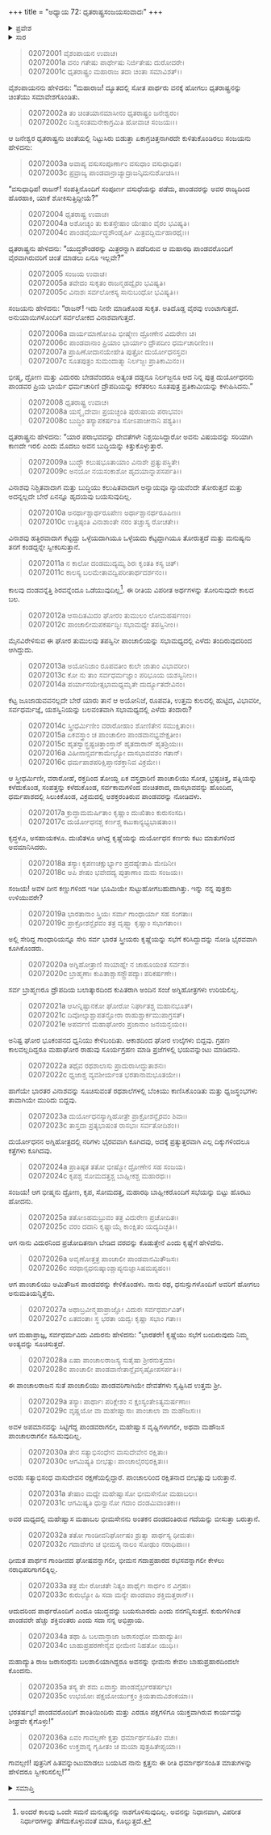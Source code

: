 +++
title = "ಅಧ್ಯಾಯ 72: ಧೃತರಾಷ್ಟ್ರಸಂಜಯಸಂವಾದಃ"
+++

<details><summary>ಪ್ರವೇಶ</summary>


।।   ಓಂ ಓಂ ನಮೋ ನಾರಾಯಣಾಯ।।   ಶ್ರೀ ವೇದವ್ಯಾಸಾಯ ನಮಃ ।।

ಶ್ರೀ ಕೃಷ್ಣದ್ವೈಪಾಯನ ವೇದವ್ಯಾಸ ವಿರಚಿತ  

**ಶ್ರೀ ಮಹಾಭಾರತ**

**ಸಭಾ ಪರ್ವ**

**ಅನುದ್ಯೂತ ಪರ್ವ**

**ಅಧ್ಯಾಯ 72**

</details>


<details><summary>ಸಾರ</summary>

ಚಿಂತಾಪರನಾಗಿದ್ದ ಧೃತರಾಷ್ಟ್ರನಿಗೆ ಸಂಜಯನು ತಾನೇ ಎಲ್ಲವನ್ನೂ ಮಾಡಿಕೊಂಡು ಚಿಂತಿಸುವುದಕ್ಕೆ ಅರ್ಥವಿಲ್ಲ ಎನ್ನುವುದು (1-7). ಧೃತರಾಷ್ಟ್ರನು ಕುರುಗಳ ಪರಾಭವವು ದೈವನಿಶ್ಚಿತವಾದುದೆಂದೂ (8-12), ಸಭೆಯಲ್ಲಿ ನಡೆದ ಘಟನೆಗಳಿಂದಾದ ತುಮುಲಗಳು, ಶಕುನಗಳು, ಮಹಾ ಆಪತ್ತನ್ನು ಸೂಚಿಸುತ್ತವೆ ಎಂದೂ (13-24), ವಿದುರನು ಸಭೆಯಲ್ಲಿ ಹೇಳಿದ ಮಾತನ್ನೂ (25-35) ಮತ್ತು ತಾನು ಅದನ್ನು ಸ್ವೀಕರಿಸಲಿಲ್ಲ (36) ಎನ್ನುವುದನ್ನು ಸಂಜಯನಲ್ಲಿ ಹೇಳಿಕೊಳ್ಳುವುದು.

</details>


> 02072001 ವೈಶಂಪಾಯನ ಉವಾಚ।  
02072001a ವನಂ ಗತೇಷು ಪಾರ್ಥೇಷು ನಿರ್ಜಿತೇಷು ದುರೋದರೇ।   
02072001c ಧೃತರಾಷ್ಟ್ರಂ ಮಹಾರಾಜ ತದಾ ಚಿಂತಾ ಸಮಾವಿಶತ್।।

ವೈಶಂಪಾಯನನು ಹೇಳಿದನು: “ಮಹಾರಾಜ! ದ್ಯೂತದಲ್ಲಿ ಸೋತ ಪಾರ್ಥರು ವನಕ್ಕೆ ಹೋಗಲು ಧೃತರಾಷ್ಟ್ರನನ್ನು ಚಿಂತೆಯು ಸಮಾವೇಶಗೊಂಡಿತು.

> 02072002a ತಂ ಚಿಂತಯಾನಮಾಸೀನಂ ಧೃತರಾಷ್ಟ್ರಂ ಜನೇಶ್ವರಂ।  
02072002c ನಿಃಶ್ವಸಂತಮನೇಕಾಗ್ರಮಿತಿ ಹೋವಾಚ ಸಂಜಯಃ।।

ಆ ಜನೇಶ್ವರ ಧೃತರಾಷ್ಟ್ರನು ಚಿಂತೆಯಲ್ಲಿ ನಿಟ್ಟುಸಿರು ಬಿಡುತ್ತಾ ಏಕಾಗ್ರಚಿತ್ತನಾಗಿರದೇ ಕುಳಿತುಕೊಂಡಿರಲು ಸಂಜಯನು ಹೇಳಿದನು:

> 02072003a ಅವಾಪ್ಯ ವಸುಸಂಪೂರ್ಣಾಂ ವಸುಧಾಂ ವಸುಧಾಧಿಪ।  
02072003c ಪ್ರವ್ರಾಜ್ಯ ಪಾಂಡವಾನ್ರಾಜ್ಯಾದ್ರಾಜನ್ಕಿಮನುಶೋಚಸಿ।।

“ವಸುಧಾಧಿಪ! ರಾಜನ್! ಸಂಪತ್ತಿನೊಂದಿಗೆ ಸಂಪೂರ್ಣ ವಸುಧೆಯನ್ನು ಪಡೆದು, ಪಾಂಡವರನ್ನು ಅವರ ರಾಜ್ಯದಿಂದ ಹೊರಹಾಕಿ, ಯಾಕೆ ಶೋಕಿಸುತ್ತಿದ್ದೀಯೆ?”

> 02072004 ಧೃತರಾಷ್ಟ್ರ ಉವಾಚ।  
02072004a ಅಶೋಚ್ಯಂ ತು ಕುತಸ್ತೇಷಾಂ ಯೇಷಾಂ ವೈರಂ ಭವಿಷ್ಯತಿ।  
02072004c ಪಾಂಡವೈರ್ಯುದ್ಧಶೌಂಡೈರ್ಹಿ ಮಿತ್ರವದ್ಭಿರ್ಮಹಾರಥೈಃ।।

ಧೃತರಾಷ್ಟ್ರನು ಹೇಳಿದನು: “ಯುದ್ಧಶೌಂಡರನ್ನು ಮಿತ್ರರನ್ನಾಗಿ ಪಡೆದಿರುವ ಆ ಮಹಾರಥಿ ಪಾಂಡವರೊಂದಿಗೆ ವೈರವಾಗಿರುವರಿಗೆ ಚಿಂತೆ ಮಾಡಲು ಏನೂ ಇಲ್ಲವೇ?”

> 02072005 ಸಂಜಯ ಉವಾಚ।  
02072005a ತವೇದಂ ಸುಕೃತಂ ರಾಜನ್ಮಹದ್ವೈರಂ ಭವಿಷ್ಯತಿ।  
02072005c ವಿನಾಶಃ ಸರ್ವಲೋಕಸ್ಯ ಸಾನುಬಂಧೋ ಭವಿಷ್ಯತಿ।।

ಸಂಜಯನು ಹೇಳಿದನು: “ರಾಜನ್! ಇದು ನೀನೇ ಮಾಡಿಕೊಂಡ ಸುಕೃತ. ಅತಿದೊಡ್ಡ ವೈರವು ಉಂಟಾಗುತ್ತದೆ. ಅನುಯಾಯಿಗಳೊಂದಿಗೆ ಸರ್ವಲೋಕದ ವಿನಾಶವಾಗುತ್ತದೆ.

> 02072006a ವಾರ್ಯಮಾಣೋಽಪಿ ಭೀಷ್ಮೇಣ ದ್ರೋಣೇನ ವಿದುರೇಣ ಚ।  
02072006c ಪಾಂಡವಾನಾಂ ಪ್ರಿಯಾಂ ಭಾರ್ಯಾಂ ದ್ರೌಪದೀಂ ಧರ್ಮಚಾರಿಣೀಂ।।   
02072007a ಪ್ರಾಹಿಣೋದಾನಯೇಹೇತಿ ಪುತ್ರೋ ದುರ್ಯೋಧನಸ್ತವ।  
02072007c ಸೂತಪುತ್ರಂ ಸುಮಂದಾತ್ಮಾ ನಿರ್ಲಜ್ಜಃ ಪ್ರಾತಿಕಾಮಿನಂ।।

ಭೀಷ್ಮ, ದ್ರೋಣ ಮತ್ತು ವಿದುರರು ಬೇಡವೆಂದರೂ ಅತ್ಯಂತ ದಡ್ಡನೂ ನಿರ್ಲಜ್ಜನೂ ಆದ ನಿನ್ನ ಪುತ್ರ ದುರ್ಯೋಧನನು ಪಾಂಡವರ ಪ್ರಿಯ ಭಾರ್ಯೆ ಧರ್ಮಚಾರಿಣಿ ದ್ರೌಪದಿಯನ್ನು ಕರೆತರಲು ಸೂತಪುತ್ರ ಪ್ರತಿಕಾಮಿಯನ್ನು ಕಳುಹಿಸಿದನು.”

> 02072008 ಧೃತರಾಷ್ಟ್ರ ಉವಾಚ।  
02072008a ಯಸ್ಮೈ ದೇವಾಃ ಪ್ರಯಚ್ಛಂತಿ ಪುರುಷಾಯ ಪರಾಭವಂ।  
02072008c ಬುದ್ಧಿಂ ತಸ್ಯಾಪಕರ್ಷಂತಿ ಸೋಽಪಾಚೀನಾನಿ ಪಶ್ಯತಿ।।

ಧೃತರಾಷ್ಟ್ರನು ಹೇಳಿದನು: “ಯಾರ ಪರಾಭವವನ್ನು ದೇವತೆಗಳೇ ನಿಶ್ಚಯಿಸಿದ್ದಾರೋ ಅವನು ವಿಷಯವನ್ನು ಸರಿಯಾಗಿ ಕಾಣದೇ ಇರಲಿ ಎಂದು ಮೊದಲು ಅವನ ಬುದ್ಧಿಯನ್ನು ಕಿತ್ತುಕೊಳ್ಳುತ್ತಾರೆ.

> 02072009a ಬುದ್ಧೌ ಕಲುಷಭೂತಾಯಾಂ ವಿನಾಶೇ ಪ್ರತ್ಯುಪಸ್ಥಿತೇ।  
02072009c ಅನಯೋ ನಯಸಂಕಾಶೋ ಹೃದಯಾನ್ನಾಪಸರ್ಪತಿ।।

ವಿನಾಶವು ನಿಶ್ಚಿತವಾದಾಗ ಮತ್ತು ಬುದ್ಧಿಯು ಕಲುಷಿತವಾದಾಗ ಅನ್ಯಾಯವೂ ನ್ಯಾಯವೆಂದೇ ತೋರುತ್ತದೆ ಮತ್ತು ಅದನ್ನಲ್ಲದೇ ಬೇರೆ ಏನನ್ನೂ ಹೃದಯವು ಬಯಸುವುದಿಲ್ಲ.

> 02072010a ಅನರ್ಥಾಶ್ಚಾರ್ಥರೂಪೇಣ ಅರ್ಥಾಶ್ಚಾನರ್ಥರೂಪಿಣಃ।  
02072010c ಉತ್ತಿಷ್ಠಂತಿ ವಿನಾಶಾಂತೇ ನರಂ ತಚ್ಚಾಸ್ಯ ರೋಚತೇ।।

ವಿನಾಶವು ಹತ್ತಿರವಾದಾಗ ಕೆಟ್ಟದ್ದು ಒಳ್ಳೆಯದಾಗಿಯೂ ಒಳ್ಳೆಯದು ಕೆಟ್ಟದ್ದಾಗಿಯೂ ತೋರುತ್ತದೆ ಮತ್ತು ಮನುಷ್ಯನು ತನಗೆ ಕಂಡದ್ದನ್ನೇ ಸ್ವೀಕರಿಸುತ್ತಾನೆ.

> 02072011a ನ ಕಾಲೋ ದಂಡಮುದ್ಯಮ್ಯ ಶಿರಃ ಕೃಂತತಿ ಕಸ್ಯ ಚಿತ್।  
02072011c ಕಾಲಸ್ಯ ಬಲಮೇತಾವದ್ವಿಪರೀತಾರ್ಥದರ್ಶನಂ।।

ಕಾಲವು ದಂಡವನ್ನೆತ್ತಿ ಶಿರವನ್ನೆಂದೂ ಒಡೆಯುವುದಿಲ್ಲ[^1]. ಈ ರೀತಿಯ ವಿಪರೀತ ಅರ್ಥಗಳನ್ನು ತೋರಿಸುವುದೇ ಕಾಲದ ಬಲ.

> 02072012a ಆಸಾದಿತಮಿದಂ ಘೋರಂ ತುಮುಲಂ ಲೋಮಹರ್ಷಣಂ।  
02072012c ಪಾಂಚಾಲೀಮಪಕರ್ಷದ್ಭಿಃ ಸಭಾಮಧ್ಯೇ ತಪಸ್ವಿನೀಂ।।

ಮೈನವಿರೇಳಿಸುವ ಈ ಘೋರ ತುಮುಲವು ತಪಸ್ವಿನೀ ಪಾಂಚಾಲಿಯನ್ನು ಸಭಾಮಧ್ಯದಲ್ಲಿ ಎಳೆದು ತಂದಿರುವುದರಿಂದ ಆಗಿದ್ದುದು.

> 02072013a ಅಯೋನಿಜಾಂ ರೂಪವತೀಂ ಕುಲೇ ಜಾತಾಂ ವಿಭಾವರೀಂ।  
02072013c ಕೋ ನು ತಾಂ ಸರ್ವಧರ್ಮಜ್ಞಾಂ ಪರಿಭೂಯ ಯಶಸ್ವಿನೀಂ।।  
02072014a ಪರ್ಯಾನಯೇತ್ಸಭಾಮಧ್ಯಮೃತೇ ದುರ್ದ್ಯೂತದೇವಿನಂ।

ಕೆಟ್ಟ ಜೂಜಾಡುವವನಲ್ಲದೇ ಬೇರೆ ಯಾರು ತಾನೆ ಆ ಅಯೋನಿಜೆ, ರೂಪವತಿ, ಉತ್ತಮ ಕುಲದಲ್ಲಿ ಹುಟ್ಟಿದ, ವಿಭಾವರೀ, ಸರ್ವಧರ್ಮಜ್ಞೆ, ಯಶಸ್ವಿನಿಯನ್ನು ಬಲವಂತವಾಗಿ ಸಭಾಮಧ್ಯದಲ್ಲಿ ಎಳೆದು ತಂದಾರು?

> 02072014c ಸ್ತ್ರೀಧರ್ಮಿಣೀಂ ವರಾರೋಹಾಂ ಶೋಣಿತೇನ ಸಮುಕ್ಷಿತಾಂ।।  
02072015a ಏಕವಸ್ತ್ರಾಂ ಚ ಪಾಂಚಾಲೀಂ ಪಾಂಡವಾನಭ್ಯವೇಕ್ಷತೀಂ।  
02072015c ಹೃತಸ್ವಾನ್ಭ್ರಷ್ಟಚಿತ್ತಾಂಸ್ತಾನ್ ಹೃತದಾರಾನ್ ಹೃತಶ್ರಿಯಃ।।  
02072016a ವಿಹೀನಾನ್ಸರ್ವಕಾಮೇಭ್ಯೋ ದಾಸಭಾವವಶಂ ಗತಾನ್।   
02072016c ಧರ್ಮಪಾಶಪರಿಕ್ಷಿಪ್ತಾನಶಕ್ತಾನಿವ ವಿಕ್ರಮೇ।।

ಆ ಸ್ತ್ರೀಧರ್ಮಿಣೀ, ವರಾರೋಹೆ, ರಕ್ತದಿಂದ ತೋಯ್ದ ಏಕ ವಸ್ತ್ರಧಾರಿಣಿ ಪಾಂಚಾಲಿಯು ಸೋತ, ಭ್ರಷ್ಟಚಿತ್ತ, ಪತ್ನಿಯನ್ನು ಕಳೆದುಕೊಂಡ, ಸಂಪತ್ತನ್ನು ಕಳೆದುಕೊಂಡ, ಸರ್ವಕಾಮಗಳಿಂದ ವಂಚಿತರಾದ, ದಾಸಭಾವವನ್ನು ಹೊಂದಿದ, ಧರ್ಮಪಾಶದಲ್ಲಿ ಸಿಲುಕಿಕೊಂಡ, ವಿಕ್ರಮದಲ್ಲಿ ಅಶಕ್ತರಂತಿರುವ ಪಾಂಡವರನ್ನು ನೋಡಿದಳು.

> 02072017a ಕ್ರುದ್ಧಾಮಮರ್ಷಿತಾಂ ಕೃಷ್ಣಾಂ ದುಃಖಿತಾಂ ಕುರುಸಂಸದಿ।  
02072017c ದುರ್ಯೋಧನಶ್ಚ ಕರ್ಣಶ್ಚ ಕಟುಕಾನ್ಯಭ್ಯಭಾಷತಾಂ।।

ಕೃದ್ಧಳೂ, ಅಸಹಾಯಕಳೂ. ದುಃಖಿತಳೂ ಆಗಿದ್ದ ಕೃಷ್ಣೆಯನ್ನು ದುರ್ಯೋಧನ ಕರ್ಣರು ಕಟು ಮಾತುಗಳಿಂದ ಅವಮಾನಿಸಿದರು.

> 02072018a ತಸ್ಯಾಃ ಕೃಪಣಚಕ್ಷುರ್ಭ್ಯಾಂ ಪ್ರದಹ್ಯೇತಾಪಿ ಮೇದಿನೀ।  
02072018c ಅಪಿ ಶೇಷಂ ಭವೇದದ್ಯ ಪುತ್ರಾಣಾಂ ಮಮ ಸಂಜಯ।।

ಸಂಜಯ! ಅವಳ ದೀನ ಕಣ್ಣುಗಳಿಂದ ಇಡೀ ಭೂಮಿಯೇ ಸುಟ್ಟುಹೋಗಬಹುದಾಗಿತ್ತು. ಇನ್ನು ನನ್ನ ಪುತ್ರರು ಉಳಿಯುವರೇ?

> 02072019a ಭಾರತಾನಾಂ ಸ್ತ್ರಿಯಃ ಸರ್ವಾ ಗಾಂಧಾರ್ಯಾ ಸಹ ಸಂಗತಾಃ।  
02072019c ಪ್ರಾಕ್ರೋಶನ್ಭೈರವಂ ತತ್ರ ದೃಷ್ಟ್ವಾ ಕೃಷ್ಣಾಂ ಸಭಾಗತಾಂ।।

ಅಲ್ಲಿ ಸೇರಿದ್ದ ಗಾಂಧಾರಿಯನ್ನೂ ಸೇರಿ ಸರ್ವ ಭಾರತ ಸ್ತ್ರೀಯರು ಕೃಷ್ಣೆಯನ್ನು ಸಭೆಗೆ ಕರಿಸಿದ್ದುದನ್ನು ನೋಡಿ ಭೈರವವಾಗಿ ಕೂಗಿಕೊಂಡರು.

> 02072020a ಅಗ್ನಿಹೋತ್ರಾಣಿ ಸಾಯಾಹ್ನೇ ನ ಚಾಹೂಯಂತ ಸರ್ವಶಃ।  
02072020c ಬ್ರಾಹ್ಮಣಾಃ ಕುಪಿತಾಶ್ಚಾಸನ್ದ್ರೌಪದ್ಯಾಃ ಪರಿಕರ್ಷಣೇ।।

ಸರ್ವ ಬ್ರಾಹ್ಮಣರೂ ದ್ರೌಪದಿಯ ಬಲಾತ್ಕಾರದಿಂದ ಕುಪಿತರಾಗಿ ಅಂದಿನ ಸಂಜೆ ಅಗ್ನಿಹೋತ್ರಗಳು ಉರಿಯಲಿಲ್ಲ.

> 02072021a ಆಸೀನ್ನಿಷ್ಟಾನಕೋ ಘೋರೋ ನಿರ್ಘಾತಶ್ಚ ಮಹಾನಭೂತ್।  
02072021c ದಿವೋಲ್ಕಾಶ್ಚಾಪತನ್ಘೋರಾ ರಾಹುಶ್ಚಾರ್ಕಮುಪಾಗ್ರಸತ್।  
02072021e ಅಪರ್ವಣಿ ಮಹಾಘೋರಂ ಪ್ರಜಾನಾಂ ಜನಯನ್ಭಯಂ।।

ಅನಿಷ್ಟ ಘೋರ ಭೂಕಂಪನದ ಧ್ವನಿಯು ಕೇಳಿಬಂದಿತು. ಆಕಾಶದಿಂದ ಘೋರ ಉಲ್ಕೆಗಳು ಬಿದ್ದವು. ಗ್ರಹಣ ಕಾಲವಲ್ಲದಿದ್ದರೂ ಮಹಾಘೋರ ರಾಹುವು ಸೂರ್ಯಗ್ರಹಣ ಮಾಡಿ ಪ್ರಜೆಗಳಲ್ಲಿ ಭಯವನ್ನುಂಟು ಮಾಡಿದನು.

> 02072022a ತಥೈವ ರಥಶಾಲಾಸು ಪ್ರಾದುರಾಸೀದ್ಧುತಾಶನಃ।  
02072022c ಧ್ವಜಾಶ್ಚ ವ್ಯವಶೀರ್ಯಂತ ಭರತಾನಾಮಭೂತಯೇ।।

ಹಾಗೆಯೇ ಭಾರತರ ವಿನಾಶವನ್ನು ಸೂಚಿಸುವಂತೆ ರಥಶಾಲೆಗಳಲ್ಲಿ ಬೆಂಕಿಯು ಕಾಣಿಸಿಕೊಂಡಿತು ಮತ್ತು ಧ್ವಜಸ್ಥಂಭಗಳು ತಾವಾಗಿಯೇ ಮುರಿದು ಬಿದ್ದವು.

> 02072023a ದುರ್ಯೋಧನಸ್ಯಾಗ್ನಿಹೋತ್ರೇ ಪ್ರಾಕ್ರೋಶನ್ಭೈರವಂ ಶಿವಾಃ।  
02072023c ತಾಸ್ತದಾ ಪ್ರತ್ಯಭಾಷಂತ ರಾಸಭಾಃ ಸರ್ವತೋದಿಶಂ।।

ದುರ್ಯೋಧನನ ಅಗ್ನಿಹೋತ್ರದಲ್ಲಿ ನರಿಗಳು ಭೈರವವಾಗಿ ಕೂಗಿದವು, ಅದಕ್ಕೆ ಪ್ರತ್ಯುತ್ತರವಾಗಿ ಎಲ್ಲ ದಿಕ್ಕುಗಳಿಂದಲೂ ಕತ್ತೆಗಳು ಕೂಗಿದವು.

> 02072024a ಪ್ರಾತಿಷ್ಠತ ತತೋ ಭೀಷ್ಮೋ ದ್ರೋಣೇನ ಸಹ ಸಂಜಯ।  
02072024c ಕೃಪಶ್ಚ ಸೋಮದತ್ತಶ್ಚ ಬಾಹ್ಲೀಕಶ್ಚ ಮಹಾರಥಃ।।

ಸಂಜಯ! ಆಗ ಭೀಷ್ಮನು ದ್ರೋಣ, ಕೃಪ, ಸೋಮದತ್ತ, ಮಹಾರಥಿ ಬಾಹ್ಲೀಕರೊಂದಿಗೆ ಸಭೆಯನ್ನು ಬಿಟ್ಟು ಹೊರಟು ಹೋದನು.

> 02072025a ತತೋಽಹಮಬ್ರುವಂ ತತ್ರ ವಿದುರೇಣ ಪ್ರಚೋದಿತಃ।  
02072025c ವರಂ ದದಾನಿ ಕೃಷ್ಣಾಯೈ ಕಾಂಕ್ಷಿತಂ ಯದ್ಯದಿಚ್ಛತಿ।।

ಆಗ ನಾನು ವಿದುರನಿಂದ ಪ್ರಚೋದಿತನಾಗಿ ಬೇಡಿದ ವರವನ್ನು ಕೊಡುತ್ತೇನೆ ಎಂದು ಕೃಷ್ಣೆಗೆ ಹೇಳಿದೆನು.

> 02072026a ಅವೃಣೋತ್ತತ್ರ ಪಾಂಚಾಲೀ ಪಾಂಡವಾನಮಿತೌಜಸಃ।  
02072026c ಸರಥಾನ್ಸಧನುಷ್ಕಾಂಶ್ಚಾಪ್ಯನುಜ್ಞಾಸಿಷಮಪ್ಯಹಂ।।

ಆಗ ಪಾಂಚಾಲಿಯು ಅಮಿತೌಜಸ ಪಾಂಡವರನ್ನು ಕೇಳಿಕೊಂಡಳು. ನಾನು ರಥ, ಧನುಸ್ಸುಗಳೊಂದಿಗೆ ಅವರಿಗೆ ಹೋಗಲು ಅನುಮತಿಯನ್ನಿತ್ತೆನು.

> 02072027a ಅಥಾಬ್ರವೀನ್ಮಹಾಪ್ರಾಜ್ಞೋ ವಿದುರಃ ಸರ್ವಧರ್ಮವಿತ್।  
02072027c ಏತದಂತಾಃ ಸ್ಥ ಭರತಾ ಯದ್ವಃ ಕೃಷ್ಣಾ ಸಭಾಂ ಗತಾ।।

ಆಗ ಮಹಾಪ್ರಾಜ್ಞ, ಸರ್ವಧರ್ಮವಿದು ವಿದುರನು ಹೇಳಿದನು: “ಭಾರತರೇ! ಕೃಷ್ಣೆಯು ಸಭೆಗೆ ಬಂದಿರುವುದು ನಿಮ್ಮ ಅಂತ್ಯವನ್ನು ಸೂಚಿಸುತ್ತದೆ.

> 02072028a ಏಷಾ ಪಾಂಚಾಲರಾಜಸ್ಯ ಸುತೈಷಾ ಶ್ರೀರನುತ್ತಮಾ।   
02072028c ಪಾಂಚಾಲೀ ಪಾಂಡವಾನೇತಾನ್ದೈವಸೃಷ್ಟೋಪಸರ್ಪತಿ।।

ಈ ಪಾಂಚಾಲರಾಜನ ಸುತೆ ಪಾಂಚಾಲಿಯು ಪಾಂಡವರಿಗಾಗಿಯೇ ದೇವತೆಗಳು ಸೃಷ್ಟಿಸಿದ ಉತ್ತಮ ಶ್ರೀ.

> 02072029a ತಸ್ಯಾಃ ಪಾರ್ಥಾಃ ಪರಿಕ್ಲೇಶಂ ನ ಕ್ಷಂಸ್ಯಂತೇಽತ್ಯಮರ್ಷಣಾಃ।  
02072029c ವೃಷ್ಣಯೋ ವಾ ಮಹೇಷ್ವಾಸಾಃ ಪಾಂಚಾಲಾ ವಾ ಮಹೌಜಸಃ।।

ಅವಳ ಅಪಮಾನವನ್ನು ಸಿಟ್ಟಿಗೆದ್ದ ಪಾಂಡವರಾಗಲೀ, ಮಹೇಷ್ವಾಸ ವೃಷ್ಣಿಗಳಾಗಲೀ, ಅಥವಾ ಮಹೌಜಸ ಪಾಂಚಾಲರಾಗಲೀ ಸಹಿಸುವುದಿಲ್ಲ.

> 02072030a ತೇನ ಸತ್ಯಾಭಿಸಂಧೇನ ವಾಸುದೇವೇನ ರಕ್ಷಿತಾಃ।  
02072030c ಆಗಮಿಷ್ಯತಿ ಬೀಭತ್ಸುಃ ಪಾಂಚಾಲೈರಭಿರಕ್ಷಿತಃ।।

ಅವರು ಸತ್ಯಾಭಿಸಂಧ ವಾಸುದೇವನ ರಕ್ಷಣೆಯಲ್ಲಿದ್ದಾರೆ. ಪಾಂಚಾಲರಿಂದ ರಕ್ಷಿತನಾದ ಬೀಭತ್ಸುವು ಬರುತ್ತಾನೆ.

> 02072031a ತೇಷಾಂ ಮಧ್ಯೇ ಮಹೇಷ್ವಾಸೋ ಭೀಮಸೇನೋ ಮಹಾಬಲಃ।   
02072031c ಆಗಮಿಷ್ಯತಿ ಧುನ್ವಾನೋ ಗದಾಂ ದಂಡಮಿವಾಂತಕಃ।।

ಅವರ ಮಧ್ಯದಲ್ಲಿ ಮಹೇಷ್ವಾಸ ಮಹಾಬಲ ಭೀಮಸೇನನು ಅಂತಕನ ದಂಡದಂತಿರುವ ಗದೆಯನ್ನು ಬೀಸುತ್ತಾ ಬರುತ್ತಾನೆ.

> 02072032a ತತೋ ಗಾಂಡೀವನಿರ್ಘೋಷಂ ಶ್ರುತ್ವಾ ಪಾರ್ಥಸ್ಯ ಧೀಮತಃ।  
02072032c ಗದಾವೇಗಂ ಚ ಭೀಮಸ್ಯ ನಾಲಂ ಸೋಢುಂ ನರಾಧಿಪಾಃ।।

ಧೀಮತ ಪಾರ್ಥನ ಗಾಂಡೀವದ ಘೋಷವನ್ನಾಗಲೀ, ಭೀಮನ ಗದಾಪ್ರಹಾರದ ರಭಸವನ್ನಾಗಲೀ ಕೇಳಲು ನರಾಧಿಪರಿಗಾಗಲಿಕ್ಕಿಲ್ಲ.

> 02072033a ತತ್ರ ಮೇ ರೋಚತೇ ನಿತ್ಯಂ ಪಾರ್ಥೈಃ ಸಾರ್ಧಂ ನ ವಿಗ್ರಹಃ।  
02072033c ಕುರುಭ್ಯೋ ಹಿ ಸದಾ ಮನ್ಯೇ ಪಾಂಡವಾಂ ಶಕ್ತಿಮತ್ತರಾನ್।।

ಆದುದರಿಂದ ಪಾರ್ಥರೊಂದಿಗೆ ಎಂದೂ ಯುದ್ಧವನ್ನು ಬಯಸಬಾರದು ಎಂದು ನನಗನ್ನಿಸುತ್ತದೆ. ಕುರುಗಳಿಗಿಂತ ಪಾಂಡವರೇ ಹೆಚ್ಚು ಶಕ್ತಿವಂತರು ಎಂದು ಸದಾ ನನ್ನ ಅಭಿಪ್ರಾಯ.

> 02072034a ತಥಾ ಹಿ ಬಲವಾನ್ರಾಜಾ ಜರಾಸಂಧೋ ಮಹಾದ್ಯುತಿಃ।  
02072034c ಬಾಹುಪ್ರಹರಣೇನೈವ ಭೀಮೇನ ನಿಹತೋ ಯುಧಿ।।

ಮಹಾದ್ಯುತಿ ರಾಜ ಜರಾಸಂಧನು ಬಲಶಾಲಿಯಾಗಿದ್ದರೂ ಅವನನ್ನು ಭೀಮನು ಕೇವಲ ಬಾಹುಪ್ರಹಾರದಿಂದಲೇ ಕೊಂದನು.

> 02072035a ತಸ್ಯ ತೇ ಶಮ ಏವಾಸ್ತು ಪಾಂಡವೈರ್ಭರತರ್ಷಭ।  
02072035c ಉಭಯೋಃ ಪಕ್ಷಯೋರ್ಯುಕ್ತಂ ಕ್ರಿಯತಾಮವಿಶಂಕಯಾ।।

ಭರತರ್ಷಭ! ಪಾಂಡವರೊಂದಿಗೆ ಶಾಂತಿಯಿಂದಿರು ಮತ್ತು ಎರಡೂ ಪಕ್ಷಗಳಿಗೂ ಯುಕ್ತವಾಗಿರುವ ಕಾರ್ಯವನ್ನು ಶೀಘ್ರವೇ ಕೈಗೊಳ್ಳು!”

> 02072036a ಏವಂ ಗಾವಲ್ಗಣೇ ಕ್ಷತ್ತಾ ಧರ್ಮಾರ್ಥಸಹಿತಂ ವಚಃ।  
02072036c ಉಕ್ತವಾನ್ನ ಗೃಹೀತಂ ಚ ಮಯಾ ಪುತ್ರಹಿತೇಪ್ಸಯಾ।।

ಗಾವಲ್ಗಣಿ! ಪುತ್ರನಿಗೆ ಹಿತವನ್ನುಂಟುಮಾಡಲು ಬಯಸಿದ ನಾನು ಕ್ಷತ್ತನು ಈ ರೀತಿ ಧರ್ಮಾರ್ಥಸಂಹಿತ ಮಾತುಗಳನ್ನು ಹೇಳಿದರೂ ಸ್ವೀಕರಿಸಲಿಲ್ಲ!””


<details><summary>ಸಮಾಪ್ತಿ</summary>


ಇತಿ ಶ್ರೀ ಮಹಾಭಾರತೇ ಶತಸಹಸ್ರ್ಯಾಂ ಸಂಹಿತಾಯಾಂ ಸಭಾಪರ್ವಣಿ ಅನುದ್ಯೂತಪರ್ವಣಿ ಧೃತರಾಷ್ಟ್ರಸಂಜಯಸಂವಾದೇ ದ್ವಿಸಪ್ತತಿತಮೋಽಧ್ಯಾಯಃ।।  
ಇದು ಒಂದು ಲಕ್ಷ ಶ್ಲೋಕಗಳ ಸಂಹಿತೆ ಶ್ರೀ ಮಹಾಭಾರತದಲ್ಲಿ ಸಭಾಪರ್ವದಲ್ಲಿ ಅನುದ್ಯೂತಪರ್ವದಲ್ಲಿ ಧೃತರಾಷ್ಟ್ರಸಂಜಯಸಂವಾದ ಎನ್ನುವ ಎಪ್ಪತ್ತೆರಡನೆಯ ಅಧ್ಯಾಯವು.
ಇತಿ ಶ್ರೀ ಮಹಾಭಾರತೇ ಶತಸಹಸ್ರ್ಯಾಂ ಸಂಹಿತಾಯಾಂ ಸಭಾಪರ್ವಣಿ ಅನುದ್ಯೂತಪರ್ವಃ।।  
ಇದು ಒಂದು ಲಕ್ಷ ಶ್ಲೋಕಗಳ ಸಂಹಿತೆ ಶ್ರೀ ಮಹಾಭಾರತದಲ್ಲಿ ಸಭಾಪರ್ವದಲ್ಲಿ ಅನುದ್ಯೂತಪರ್ವವು.
ಇತಿ ಶ್ರೀ ಮಹಾಭಾರತೇ ಶತಸಹಸ್ರ್ಯಾಂ ಸಂಹಿತಾಯಾಂ ಸಭಾಪರ್ವಃ।।  
ಇದು ಒಂದು ಲಕ್ಷ ಶ್ಲೋಕಗಳ ಸಂಹಿತೆ ಶ್ರೀ ಮಹಾಭಾರತದಲ್ಲಿ ಸಭಾಪರ್ವವು.
ಇದೂವರೆಗಿನ ಒಟ್ಟು ಮಹಾಪರ್ವಗಳು-2/18, ಉಪಪರ್ವಗಳು-29/100, ಅಧ್ಯಾಯಗಳು-297/1995, ಶ್ಲೋಕಗಳು-9580/73784.


</details>

[^1]: ಅಂದರೆ ಕಾಲವು ಒಂದೇ ಸಮನೆ ಮನುಷ್ಯನನ್ನು ನಾಶಗೊಳಿಸುವುದಿಲ್ಲ. ಅವನನ್ನು ನಿಧಾನವಾಗಿ, ವಿಪರೀತ ನಿರ್ಧಾರಗಳನ್ನು ತೆಗೆದುಕೊಳ್ಳುವಂತೆ ಮಾಡಿ, ಕೊಲ್ಲುತ್ತದೆ.
